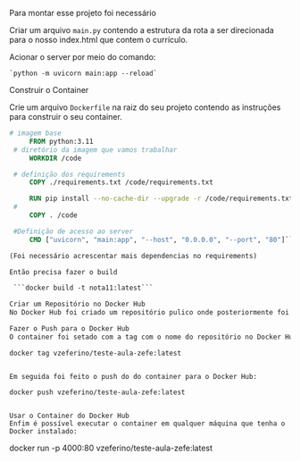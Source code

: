 Para montar esse projeto foi necessário

Criar um arquivo `main.py` contendo a estrutura da rota a ser direcionada para o nosso index.html que contem o currículo.  

Acionar o server por meio do comando: 

    `python -m uvicorn main:app --reload`

Construir o Container

Crie um arquivo `Dockerfile` na raiz do seu projeto contendo as instruções para construir o seu container.

   ```Dockerfile
   # imagem base
        FROM python:3.11
    # diretório da imagem que vamos trabalhar
        WORKDIR /code

    # definição dos requirements 
        COPY ./requirements.txt /code/requirements.txt

        RUN pip install --no-cache-dir --upgrade -r /code/requirements.txt
    #
        COPY . /code

    #Definição de acesso ao server
        CMD ["uvicorn", "main:app", "--host", "0.0.0.0", "--port", "80"]```

(Foi necessário acrescentar mais dependencias no requirements)

Então precisa fazer o build

    ```docker build -t nota11:latest```

Criar um Repositório no Docker Hub
No Docker Hub foi criado um repositório pulico onde posteriormente foi armazenado nosso container. 

Fazer o Push para o Docker Hub
O container foi setado com a tag com o nome do repositório no Docker Hub:

```
    docker tag vzeferino/teste-aula-zefe:latest
```

Em seguida foi feito o push do do container para o Docker Hub:

```
    docker push vzeferino/teste-aula-zefe:latest
```

Usar o Container do Docker Hub
Enfim é possível executar o container em qualquer máquina que tenha o Docker instalado:

```
docker run -p 4000:80 vzeferino/teste-aula-zefe:latest
```
